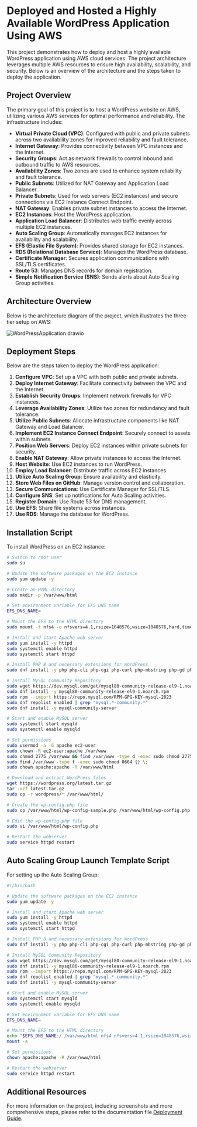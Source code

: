 # Deployed and Hosted a Highly Available WordPress Application Using AWS

This project demonstrates how to deploy and host a highly available WordPress application using AWS cloud services. The project architecture leverages multiple AWS resources to ensure high availability, scalability, and security. Below is an overview of the architecture and the steps taken to deploy the application.

## Project Overview


The primary goal of this project is to host a WordPress website on AWS, utilizing various AWS services for optimal performance and reliability. The infrastructure includes:

- **Virtual Private Cloud (VPC)**: Configured with public and private subnets across two availability zones for improved reliability and fault tolerance.
- **Internet Gateway**: Provides connectivity between VPC instances and the Internet.
- **Security Groups**: Act as network firewalls to control inbound and outbound traffic to AWS resources.
- **Availability Zones**: Two zones are used to enhance system reliability and fault tolerance.
- **Public Subnets**: Utilized for NAT Gateway and Application Load Balancer.
- **Private Subnets**: Used for web servers (EC2 instances) and secure connections via EC2 Instance Connect Endpoint.
- **NAT Gateway**: Enables private subnet instances to access the Internet.
- **EC2 Instances**: Host the WordPress application.
- **Application Load Balancer**: Distributes web traffic evenly across multiple EC2 instances.
- **Auto Scaling Group**: Automatically manages EC2 instances for availability and scalability.
- **EFS (Elastic File System)**: Provides shared storage for EC2 instances.
- **RDS (Relational Database Service)**: Manages the WordPress database.
- **Certificate Manager**: Secures application communications with SSL/TLS certificates.
- **Route 53**: Manages DNS records for domain registration.
- **Simple Notification Service (SNS)**: Sends alerts about Auto Scaling Group activities.

## Architecture Overview

Below is the architecture diagram of the project, which illustrates the three-tier setup on AWS:

![WordPressApplication drawio](https://github.com/user-attachments/assets/c556ee8b-78b5-4bcb-afdb-2b78954cd726)

## Deployment Steps

Below are the steps taken to deploy the WordPress application:

1. **Configure VPC**: Set up a VPC with both public and private subnets.
2. **Deploy Internet Gateway**: Facilitate connectivity between the VPC and the Internet.
3. **Establish Security Groups**: Implement network firewalls for VPC instances.
4. **Leverage Availability Zones**: Utilize two zones for redundancy and fault tolerance.
5. **Utilize Public Subnets**: Allocate infrastructure components like NAT Gateway and Load Balancer.
6. **Implement EC2 Instance Connect Endpoint**: Securely connect to assets within subnets.
7. **Position Web Servers**: Deploy EC2 instances within private subnets for security.
8. **Enable NAT Gateway**: Allow private instances to access the Internet.
9. **Host Website**: Use EC2 instances to run WordPress.
10. **Employ Load Balancer**: Distribute traffic across EC2 instances.
11. **Utilize Auto Scaling Group**: Ensure availability and elasticity.
12. **Store Web Files on GitHub**: Manage version control and collaboration.
13. **Secure Communications**: Use Certificate Manager for SSL/TLS.
14. **Configure SNS**: Set up notifications for Auto Scaling activities.
15. **Register Domain**: Use Route 53 for DNS management.
16. **Use EFS**: Share file systems across instances.
17. **Use RDS**: Manage the database for WordPress.

## Installation Script

To install WordPress on an EC2 instance:

```bash
# Switch to root user
sudo su

# Update the software packages on the EC2 instance
sudo yum update -y

# Create an HTML directory
sudo mkdir -p /var/www/html

# Set environment variable for EFS DNS name
EFS_DNS_NAME=

# Mount the EFS to the HTML directory
sudo mount -t nfs4 -o nfsvers=4.1,rsize=1048576,wsize=1048576,hard,timeo=600,retrans=2,noresvport "$EFS_DNS_NAME":/ /var/www/html

# Install and start Apache web server
sudo yum install -y httpd
sudo systemctl enable httpd
sudo systemctl start httpd

# Install PHP 8 and necessary extensions for WordPress
sudo dnf install -y php php-cli php-cgi php-curl php-mbstring php-gd php-mysqlnd php-gettext php-json php-xml php-fpm php-intl php-zip php-bcmath php-ctype php-fileinfo php-openssl php-pdo php-tokenizer

# Install MySQL Community Repository
sudo wget https://dev.mysql.com/get/mysql80-community-release-el9-1.noarch.rpm
sudo dnf install -y mysql80-community-release-el9-1.noarch.rpm
sudo rpm --import https://repo.mysql.com/RPM-GPG-KEY-mysql-2023
sudo dnf repolist enabled | grep "mysql.*-community.*"
sudo dnf install -y mysql-community-server

# Start and enable MySQL server
sudo systemctl start mysqld
sudo systemctl enable mysqld

# Set permissions
sudo usermod -a -G apache ec2-user
sudo chown -R ec2-user:apache /var/www
sudo chmod 2775 /var/www && find /var/www -type d -exec sudo chmod 2775 {} \;
sudo find /var/www -type f -exec sudo chmod 0664 {} \;
sudo chown apache:apache -R /var/www/html

# Download and extract WordPress files
wget https://wordpress.org/latest.tar.gz
tar -xzf latest.tar.gz
sudo cp -r wordpress/* /var/www/html/

# Create the wp-config.php file
sudo cp /var/www/html/wp-config-sample.php /var/www/html/wp-config.php

# Edit the wp-config.php file
sudo vi /var/www/html/wp-config.php

# Restart the webserver
sudo service httpd restart
```

## Auto Scaling Group Launch Template Script

For setting up the Auto Scaling Group:

```bash
#!/bin/bash

# Update the software packages on the EC2 instance
sudo yum update -y

# Install and start Apache web server
sudo yum install -y httpd
sudo systemctl enable httpd
sudo systemctl start httpd

# Install PHP 8 and necessary extensions for WordPress
sudo dnf install -y php php-cli php-cgi php-curl php-mbstring php-gd php-mysqlnd php-gettext php-json php-xml php-fpm php-intl php-zip php-bcmath php-ctype php-fileinfo php-openssl php-pdo php-tokenizer

# Install MySQL Community Repository
sudo wget https://dev.mysql.com/get/mysql80-community-release-el9-1.noarch.rpm
sudo dnf install -y mysql80-community-release-el9-1.noarch.rpm
sudo rpm --import https://repo.mysql.com/RPM-GPG-KEY-mysql-2023
sudo dnf repolist enabled | grep "mysql.*-community.*"
sudo dnf install -y mysql-community-server

# Start and enable MySQL server
sudo systemctl start mysqld
sudo systemctl enable mysqld

# Set environment variable for EFS DNS name
EFS_DNS_NAME=

# Mount the EFS to the HTML directory
echo "$EFS_DNS_NAME:/ /var/www/html nfs4 nfsvers=4.1,rsize=1048576,wsize=1048576,hard,timeo=600,retrans=2 0 0" >> /etc/fstab
mount -a

# Set permissions
chown apache:apache -R /var/www/html

# Restart the webserver
sudo service httpd restart
```

## Additional Resources

For more information on the project, including screenshots and more comprehensive steps, please refer to the documentation file [Deployment Guide](./DEPLOYMENT-GUIDE.md).
